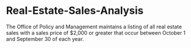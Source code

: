 # Real-Estate-Sales-Analysis
The Office of Policy and Management maintains a listing of all real estate sales with a sales price of $2,000 or greater that occur between October 1 and September 30 of each year.
